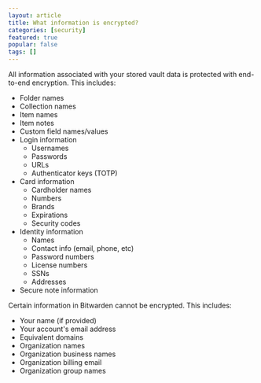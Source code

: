 ```yaml
---
layout: article
title: What information is encrypted?
categories: [security]
featured: true
popular: false
tags: []
---
```


All information associated with your stored vault data is protected with end-to-end encryption. This includes:

- Folder names
- Collection names
- Item names
- Item notes
- Custom field names/values
- Login information
  - Usernames
  - Passwords
  - URLs
  - Authenticator keys (TOTP)
- Card information
  - Cardholder names
  - Numbers
  - Brands
  - Expirations
  - Security codes
- Identity information
  - Names
  - Contact info (email, phone, etc)
  - Password numbers
  - License numbers
  - SSNs
  - Addresses
- Secure note information

Certain information in Bitwarden cannot be encrypted. This includes:

- Your name (if provided)
- Your account's email address
- Equivalent domains
- Organization names
- Organization business names
- Organization billing email
- Organization group names